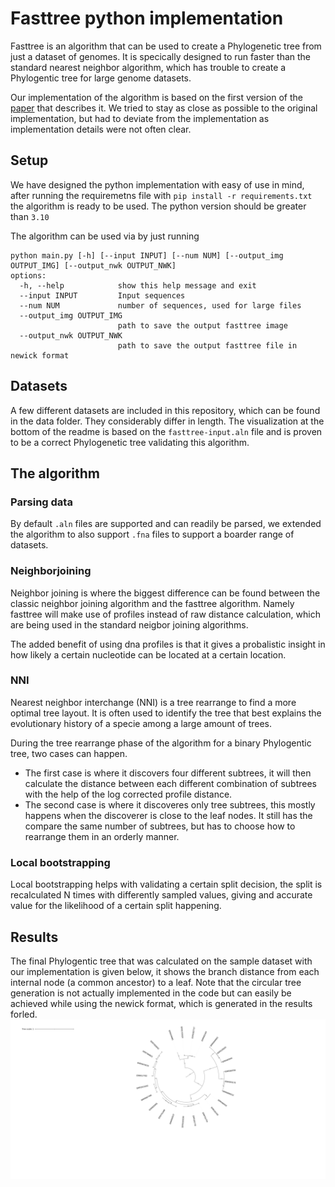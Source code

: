 # Fasttree python implementation

Fasttree is an algorithm that can be used to create a Phylogenetic tree from just a dataset of genomes.
It is specically designed to run faster than the standard nearest neighbor algorithm, which has trouble to create a Phylogentic tree for large genome datasets.

Our implementation of the algorithm is based on the first version of the [paper](https://www.ncbi.nlm.nih.gov/pmc/articles/PMC2693737/) that describes it. We tried to stay as close as possible to the original implementation, but had to deviate from the implementation as implementation details were not often clear.

## **Setup**
We have designed the python implementation with easy of use in mind, after running the requiremetns file with ```pip install -r requirements.txt``` the algorithm is ready to be used. The python version should be greater than `3.10`

The algorithm can be used via by just running 
```
python main.py [-h] [--input INPUT] [--num NUM] [--output_img OUTPUT_IMG] [--output_nwk OUTPUT_NWK]
options:
  -h, --help            show this help message and exit
  --input INPUT         Input sequences
  --num NUM             number of sequences, used for large files
  --output_img OUTPUT_IMG
                        path to save the output fasttree image
  --output_nwk OUTPUT_NWK
                        path to save the output fasttree file in newick format
```

## **Datasets**
A few different datasets are included in this repository, which can be found in the data folder. They considerably differ in length. The visualization at the bottom of the readme is based on the `fasttree-input.aln` file and is proven to be a correct Phylogenetic tree validating this algorithm. 

## **The algorithm**

### **Parsing data**
By default `.aln` files are supported and can readily be parsed, we extended the algorithm to also support `.fna` files to support a boarder range of datasets. 

### **Neighborjoining**
Neighbor joining is where the biggest difference can be found between the classic neighbor joining algorithm and the fasttree algorithm. Namely fasttree will make use of profiles instead of raw distance calculation, which are being used in the standard neigbor joining algorithms. 

The added benefit of using dna profiles is that it gives a probalistic insight in how likely a certain nucleotide can be located at a certain location.

### **NNI**
Nearest neighbor interchange (NNI) is a tree rearrange to find a more optimal tree layout. It is often used to identify the tree that best explains the evolutionary history of a specie among a large amount of trees.

During the tree rearrange phase of the algorithm for a binary Phylogentic tree, two cases can happen. 
- The first case is where it discovers four different subtrees, it will then calculate the distance between each different combination of subtrees with the help of the log corrected profile distance.
- The second case is where it discoveres only tree subtrees, this mostly happens when the discoverer is close to the leaf nodes. It still has the compare the same number of subtrees, but has to choose how to rearrange them in an orderly manner. 

### **Local bootstrapping**
Local bootstrapping helps with validating a certain split decision, the split is recalculated N times with differently sampled values, giving and accurate value for the likelihood of a certain split happening.

## **Results**
The final Phylogentic tree that was calculated on the sample dataset with our implementation is given below, it shows the branch distance from each internal node (a common ancestor) to a leaf. Note that the circular tree generation is not actually implemented in the code but can easily be achieved while using the newick format, which is generated in the results forled.
![Final phylogentic tree](./images/final_tree.svg)